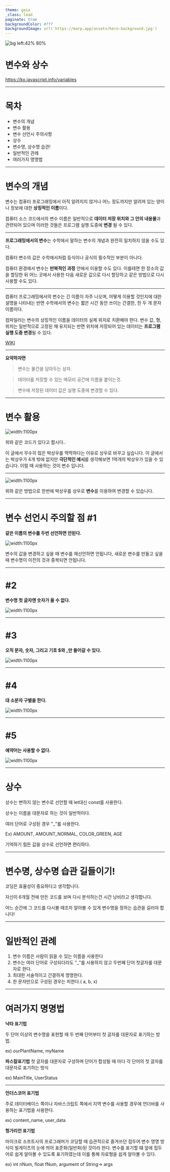 ```yaml
---
theme: gaia
_class: lead
paginate: true
backgroundColor: #fff
backgroundImage: url('https://marp.app/assets/hero-background.jpg')
---
```


![bg left:42% 80%](https://github.com/topcow656/js_1st-week/blob/topcow656-patch-1/jscover.PNG?raw=true)

# **변수와 상수**


https://ko.javascript.info/variables




---

# 목차

- 변수의 개념
- 변수 활용
- 변수 선언시 주의사항
- 상수
- 변수명, 상수명 습관!
- 일반적인 관례
- 여러가지 명명법   

---
# 변수의 개념

변수는 컴퓨터 프로그래밍에서 아직 알려지지 않거나 어느 정도까지만 알려져 있는 양이나 정보에 대한 **상징적인 이름**이다.

컴퓨터 소스 코드에서의 변수 이름은 일반적으로 **데이터 저장 위치와 그 안의 내용물**과 관련되어 있으며 이러한 것들은 프로그램 실행 도중에 **변경** 될 수 있다.

---

**프로그래밍에서의 변수**는 수학에서 말하는 변수의 개념과 완전히 일치하지 않을 수도 있다. 

컴퓨터 변수의 값은 수학에서처럼 등식이나 공식의 필수적인 부분이 아니다. 

컴퓨터 환경에서 변수는 **반복적인 과정** 안에서  이용할 수도 있다. 이를테면 한 장소의 값을 할당한 뒤 어느 곳에서 사용한 다음 새로운 값으로 다시 할당하고 같은 방법으로  다시 사용할 수도 있다. 

---
컴퓨터 프로그래밍에서의 변수는 긴 이름이 자주 나오며, 어떻게 이용할 것인지에 대한 설명을 나타내는 반면 수학에서의 변수는 짧은 시간 동안 쓰이는 간결한, 한 두 개 문자 이름이다.

 컴파일러는 변수의 상징적인 이름을 데이터의 실제 위치로 치환해야 한다. 변수 값, 형, 위치는 일반적으로  고정된 채 유지되는 반면 위치에 저장되어 있는 데이터는 **프로그램 실행 도중 변경**될 수 있다.         


[WIKI](https://en.wikipedia.org/wiki/Variable)

---

****요약하자면****
>변수는 물건을 담아두는 상자.

>데이터를 저장할 수 있는 메모리 공간에 이름을 붙이는것.

>변수에 저장된 데이터 값은 실행 도중에 변경할 수 있다.
---


# 변수 활용



![width:1100px](https://github.com/topcow656/js_1st-week/blob/f84ec55a871819d597628d46d270e8410c650a95/1-1.PNG?raw=true)

위와 같은 코드가 있다고 합시다..

이 글에서 무수히 많은 박상우를 딱딱하다는 이유로 상우로 바꾸고 싶습니다. 이 글에서는 박상우가 4개 밖에 없지만 **극단적인 예시**를 생각해보면 1억개의 박상우가 있을 수 있습니다. 이럴 때 사용하는 것이 변수 입니다.

---

![width:1100px](https://github.com/topcow656/js_1st-week/blob/f84ec55a871819d597628d46d270e8410c650a95/2.PNG?raw=true)

위와 같은 방법으로 한번에 박상우를 상우로 **변수**를 이용하여 변경할 수 있습니다.

---


# 변수 선언시 주의할 점 #1
**같은 이름의 변수를 두번 선언하면 안된다.**


![width:1100px](https://github.com/topcow656/js_1st-week/blob/topcow656-patch-1/3.PNG?raw=true)

변수의 값을 변경하고 싶을 때 변수를 재선언하면 안됩니다,
새로운 변수를 만들고 싶을 때 변수명이 이전의 것과 중복되면 안됩니다.

---
# #2
**변수명 첫 글자엔 숫자가 올 수 없다.**

![width:1100px](https://github.com/topcow656/js_1st-week/blob/topcow656-patch-1/4.PNG?raw=true)

---
#  #3
**오직 문자, 숫자, 그리고 기호 $와 _만 들어갈 수 있다.**

![width:1100px](https://github.com/topcow656/js_1st-week/blob/topcow656-patch-1/5.PNG?raw=true)

---
# #4
**대 소문자 구별을 한다.**

![width:1100px](https://github.com/topcow656/js_1st-week/blob/topcow656-patch-1/6.PNG?raw=true)

---
# #5
**예약어는 사용할 수 없다.**

![width:1100px](https://github.com/topcow656/js_1st-week/blob/topcow656-patch-1/laung.PNG?raw=true)



---
# 상수

상수는 변하지 않는 변수로 선언할 때 let대신 const를 사용한다.

상수는 이름을 대문자로 하는 것이 일반적이다.

여러 단어로 구성된 경우 "_"를 사용한다.

Ex) AMOUNT, AMOUNT_NORMAL, COLOR_GREEN, AGE

기억하기 힘든 값을 상수로 선언하면 편리하다.







---

# 변수명, 상수명 습관 길들이기!

코딩은 효율성이 중요하다고 생각합니다.

자신이 6개월 전에 만든 코드를 보며 다시 분석하는건 시간 낭비라고 생각합니다.

어느 순간에 그 코드를 다시볼 때조차 알아볼 수 있게 변수명을 정하는 습관을 길러야 합니다!

---
# 일반적인 관례

1. 변수 이름은 사람이 읽을 수 있는 이름을 사용한다
2. 변수는 여러 단어로 구성되더라도 "_"를 사용하지 않고 두번째 단어 첫글자를 대문자로 한다.
3. 최대한 서술적이고 간결하게 명명한다.
4. 한 문자만으로 구성된 경우는 피한다.( a, b, x)

---
# 여러가지 명명법

**낙타 표기법**

두 단어 이상의 변수명을 표현할 때 두 번째 단어부터 첫 글자를 대문자로 표기하는 방법.

ex) ourPlantName, myName

**파스칼표기법**
첫 글자를 대문자로 구성하며 단어가 합성될 때 마다 각 단어의 첫 글자를 대문자로 표기하는 방식

ex) MainTitle, UserStatus

---
**언더스코어 표기법**

주로 데이터베이스 쪽이나 자바스크립트 쪽에서 지역 변수를 사용할 경우에 언더바를 사용하는 표기법을 사용한다.

ex) content_name, user_data

**헝가리언 표기법**

마이크로 소프트사의 프로그래머가 코딩할 때 습관적으로 즐겨쓰던 접두어 변수 명명 방식이 빌게이츠의 눈에 띄어 표준화(일반화)된 것이라 한다. 변수를 표기할 떄 앞에 접두어로 쉽게 알아볼 수 있도록 표기하였는데 이를 통해 자료형을 쉽게 알아볼 수 있다.

ex) int nNum, float fNum, argument of String-> args


